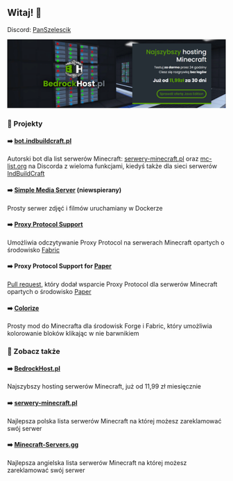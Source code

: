 ## Witaj! 👋

Discord: [PanSzelescik](https://discord.com/users/318456704285278208)

[![BedrockHost.pl](https://raw.githubusercontent.com/PanSzelescik/PanSzelescik/main/bedrockhost.png)](https://bedrockhost.pl/?u=PanSzelescik&utm_source=github-PanSzelescik&utm_medium=readme-image&utm_campaign=web)

### 📁 Projekty

#### ➡️ [bot.indbuildcraft.pl](https://bot.indbuildcraft.pl/?u=PanSzelescik&utm_source=github-PanSzelescik&utm_medium=readme-link&utm_campaign=web)

Autorski bot dla list serwerów Minecraft: [serwery-minecraft.pl](https://serwery-minecraft.pl/?u=PanSzelescik&utm_source=github-PanSzelescik&utm_medium=readme-link&utm_campaign=web) oraz [mc-list.org](https://mc-list.org/?u=PanSzelescik&utm_source=github-PanSzelescik&utm_medium=readme-link&utm_campaign=web) na Discorda z wieloma funkcjami, kiedyś także dla sieci serwerów [IndBuildCraft](https://indbuildcraft.pl/?u=PanSzelescik&utm_source=github-PanSzelescik&utm_medium=readme-link&utm_campaign=web)

#### ➡️ [Simple Media Server](https://github.com/PanSzelescik/simple-media-server?u=PanSzelescik&utm_source=github-PanSzelescik&utm_medium=readme-link&utm_campaign=web) (niewspierany)

Prosty serwer zdjęć i filmów uruchamiany w Dockerze

#### ➡️ [Proxy Protocol Support](https://github.com/PanSzelescik/proxy-protocol-support?u=PanSzelescik&utm_source=github-PanSzelescik&utm_medium=readme-link&utm_campaign=web)

Umożliwia odczytywanie Proxy Protocol na serwerach Minecraft opartych o środowisko [Fabric](https://github.com/FabricMC/fabric?u=PanSzelescik&utm_source=github-PanSzelescik&utm_medium=readme-link&utm_campaign=web)

#### ➡️ Proxy Protocol Support for [Paper](https://github.com/PaperMC/Paper?u=PanSzelescik&utm_source=github-PanSzelescik&utm_medium=readme-link&utm_campaign=web)

[Pull request](https://github.com/PaperMC/Paper/pull/7710?u=PanSzelescik&utm_source=github-PanSzelescik&utm_medium=readme-link&utm_campaign=web), który dodał wsparcie Proxy Protocol dla serwerów Minecraft opartych o środowisko [Paper](https://github.com/PaperMC/Paper?u=PanSzelescik&utm_source=github-PanSzelescik&utm_medium=readme-link&utm_campaign=web)

#### ➡️ [Colorize](https://github.com/PanSzelescik/colorize)

Prosty mod do Minecrafta dla środowisk Forge i Fabric, który umożliwia kolorowanie bloków klikając w nie barwnikiem

### 📁 Zobacz także

#### ➡️ [BedrockHost.pl](https://bedrockhost.pl/?u=PanSzelescik&utm_source=github-PanSzelescik&utm_medium=readme-link&utm_campaign=web)

Najszybszy hosting serwerów Minecraft, już od 11,99 zł miesięcznie

#### ➡️ [serwery-minecraft.pl](https://serwery-minecraft.pl/?u=PanSzelescik&utm_source=github-PanSzelescik&utm_medium=readme-link&utm_campaign=web)

Najlepsza polska lista serwerów Minecraft na której możesz zareklamować swój serwer

#### ➡️ [Minecraft-Servers.gg](https://minecraft-servers.gg/?u=PanSzelescik&utm_source=github-PanSzelescik&utm_medium=readme-link&utm_campaign=web)

Najlepsza angielska lista serwerów Minecraft na której możesz zareklamować swój serwer
